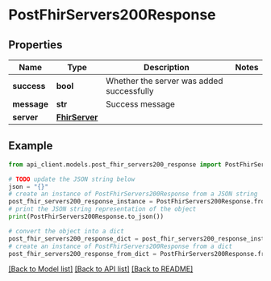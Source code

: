# PostFhirServers200Response


## Properties

Name | Type | Description | Notes
------------ | ------------- | ------------- | -------------
**success** | **bool** | Whether the server was added successfully | 
**message** | **str** | Success message | 
**server** | [**FhirServer**](FhirServer.md) |  | 

## Example

```python
from api_client.models.post_fhir_servers200_response import PostFhirServers200Response

# TODO update the JSON string below
json = "{}"
# create an instance of PostFhirServers200Response from a JSON string
post_fhir_servers200_response_instance = PostFhirServers200Response.from_json(json)
# print the JSON string representation of the object
print(PostFhirServers200Response.to_json())

# convert the object into a dict
post_fhir_servers200_response_dict = post_fhir_servers200_response_instance.to_dict()
# create an instance of PostFhirServers200Response from a dict
post_fhir_servers200_response_from_dict = PostFhirServers200Response.from_dict(post_fhir_servers200_response_dict)
```
[[Back to Model list]](../README.md#documentation-for-models) [[Back to API list]](../README.md#documentation-for-api-endpoints) [[Back to README]](../README.md)


